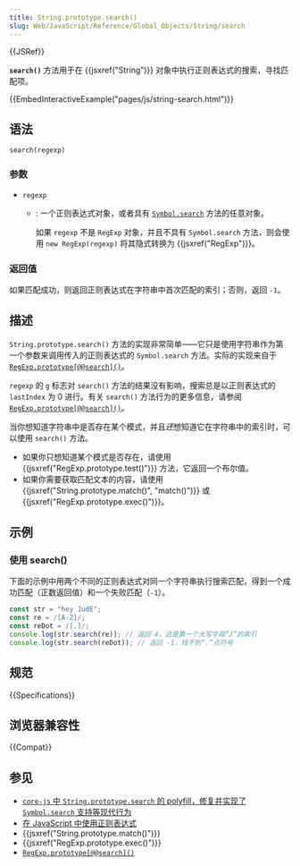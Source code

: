 ```yaml
---
title: String.prototype.search()
slug: Web/JavaScript/Reference/Global_Objects/String/search
---
```


{{JSRef}}

**`search()`** 方法用于在 {{jsxref("String")}} 对象中执行正则表达式的搜索，寻找匹配项。

{{EmbedInteractiveExample("pages/js/string-search.html")}}

## 语法

```js-nolint
search(regexp)
```

### 参数

- `regexp`

  - : 一个正则表达式对象，或者具有 [`Symbol.search`](/zh-CN/docs/Web/JavaScript/Reference/Global_Objects/Symbol/search) 方法的任意对象。

    如果 `regexp` 不是 `RegExp` 对象，并且不具有 `Symbol.search` 方法，则会使用 `new RegExp(regexp)` 将其隐式转换为 {{jsxref("RegExp")}}。

### 返回值

如果匹配成功，则返回正则表达式在字符串中首次匹配的索引；否则，返回 `-1`。

## 描述

`String.prototype.search()` 方法的实现非常简单——它只是使用字符串作为第一个参数来调用传入的正则表达式的 `Symbol.search` 方法。实际的实现来自于 [`RegExp.prototype[@@search]()`](/zh-CN/docs/Web/JavaScript/Reference/Global_Objects/RegExp/@@search)。

`regexp` 的 `g` 标志对 `search()` 方法的结果没有影响，搜索总是以正则表达式的 `lastIndex` 为 0 进行。有关 `search()` 方法行为的更多信息，请参阅 [`RegExp.prototype[@@search]()`](/zh-CN/docs/Web/JavaScript/Reference/Global_Objects/RegExp/@@search)。

当你想知道字符串中是否存在某个模式，并且*还*想知道它在字符串中的索引时，可以使用 `search()` 方法。

- 如果你只想知道某个模式是否存在，请使用 {{jsxref("RegExp.prototype.test()")}} 方法，它返回一个布尔值。
- 如果你需要获取匹配文本的内容，请使用 {{jsxref("String.prototype.match()", "match()")}} 或 {{jsxref("RegExp.prototype.exec()")}}。

## 示例

### 使用 search()

下面的示例中用两个不同的正则表达式对同一个字符串执行搜索匹配，得到一个成功匹配（正数返回值）和一个失败匹配（`-1`）。

```js
const str = "hey JudE";
const re = /[A-Z]/;
const reDot = /[.]/;
console.log(str.search(re)); // 返回 4，这是第一个大写字母“J”的索引
console.log(str.search(reDot)); // 返回 -1，找不到“.”点符号
```

## 规范

{{Specifications}}

## 浏览器兼容性

{{Compat}}

## 参见

- [`core-js` 中 `String.prototype.search` 的 polyfill，修复并实现了 `Symbol.search` 支持等现代行为](https://github.com/zloirock/core-js#ecmascript-string-and-regexp)
- [在 JavaScript 中使用正则表达式](/zh-CN/docs/Web/JavaScript/Guide/Regular_expressions)
- {{jsxref("String.prototype.match()")}}
- {{jsxref("RegExp.prototype.exec()")}}
- [`RegExp.prototype[@@search]()`](/zh-CN/docs/Web/JavaScript/Reference/Global_Objects/RegExp/@@search)
